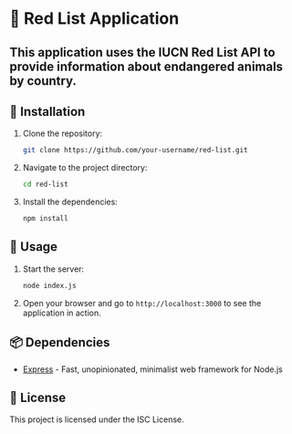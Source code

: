 # 🐾 Red List Application

## This application uses the IUCN Red List API to provide information about endangered animals by country.

## 🚀 Installation

1. Clone the repository:
    ```sh
    git clone https://github.com/your-username/red-list.git
    ```
2. Navigate to the project directory:
    ```sh
    cd red-list
    ```
3. Install the dependencies:
    ```sh
    npm install
    ```

## 📖 Usage

1. Start the server:
    ```sh
    node index.js 
    ```
2. Open your browser and go to `http://localhost:3000` to see the application in action.

## 📦 Dependencies

- [Express](https://expressjs.com/) - Fast, unopinionated, minimalist web framework for Node.js

## 📜 License

This project is licensed under the ISC License.